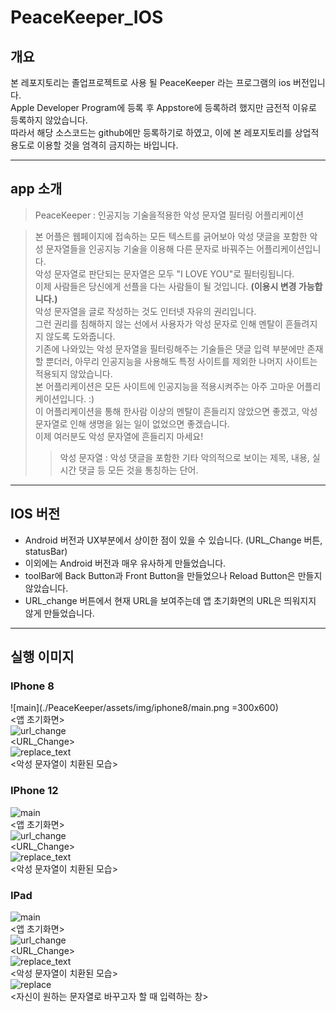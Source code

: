 # PeaceKeeper_IOS

## 개요
본 레포지토리는 졸업프로젝트로 사용 될 PeaceKeeper 라는 프로그램의 ios 버전입니다.  
Apple Developer Program에 등록 후 Appstore에 등록하려 했지만 금전적 이유로 등록하지 않았습니다.  
따라서 해당 소스코드는 github에만 등록하기로 하였고, 이에 본 레포지토리를 상업적 용도로 이용할 것을 엄격히 금지하는 바입니다.  

***

## app 소개
> PeaceKeeper : 인공지능 기술을적용한 악성 문자열 필터링 어플리케이션

> 본 어플은 웹페이지에 접속하는 모든 텍스트를 긁어보아 악성 댓글을 포함한 악성 문자열들을 인공지능 기술을 이용해 다른 문자로 바꿔주는 어플리케이션입니다.  
> 악성 문자열로 판단되는 문자열은 모두 "I LOVE YOU"로 필터링됩니다.  
> 이제 사람들은 당신에게 선플을 다는 사람들이 될 것입니다. **(이용시 변경 가능합니다.)**  
> 악성 문자열을 글로 작성하는 것도 인터넷 자유의 권리입니다.  
> 그런 권리를 침해하지 않는 선에서 사용자가 악성 문자로 인해 멘탈이 흔들려지지 않도록 도와줍니다.  
> 기존에 나와있는 악성 문자열을 필터링해주는 기술들은 댓글 입력 부분에만 존재할 뿐더러, 아무리 인공지능을 사용해도 특정 사이트를 제외한 나머지 사이트는 적용되지 않았습니다.  
> 본 어플리케이션은 모든 사이트에 인공지능을 적용시켜주는 아주 고마운 어플리케이션입니다. :)  
> 이 어플리케이션을 통해 한사람 이상의 멘탈이 흔들리지 않았으면 좋겠고, 악성 문자열로 인해 생명을 잃는 일이 없었으면 좋겠습니다.  
> 이제 여러분도 악성 문자열에 흔들리지 마세요!  
>>  악성 문자열 : 악성 댓글을 포함한 기타 악의적으로 보이는 제목, 내용, 실시간 댓글 등 모든 것을 통칭하는 단어.

***

## IOS 버전
* Android 버전과 UX부분에서 상이한 점이 있을 수 있습니다. (URL_Change 버튼, statusBar)
* 이외에는 Android 버전과 매우 유사하게 만들었습니다.
* toolBar에 Back Button과 Front Button을 만들었으나 Reload Button은 만들지 않았습니다.
* URL_change 버튼에서 현재 URL을 보여주는데 앱 초기화면의 URL은 띄워지지 않게 만들었습니다.

***

## 실행 이미지
### IPhone 8
![main](./PeaceKeeper/assets/img/iphone8/main.png =300x600)  
<앱 초기화면>  
![url_change](./PeaceKeeper/assets/img/iphone8/url_change.png)  
<URL_Change>  
![replace_text](./PeaceKeeper/assets/img/iphone8/replace_text.png)  
<악성 문자열이 치환된 모습>  

### IPhone 12
![main](./PeaceKeeper/assets/img/iphone12/main.png)  
<앱 초기화면>  
![url_change](./PeaceKeeper/assets/img/iphone12/url_change.png)  
<URL_Change>  
![replace_text](./PeaceKeeper/assets/img/iphone12/replace_text.png)  
<악성 문자열이 치환된 모습>  

### IPad
![main](./PeaceKeeper/assets/img/ipad/main.png)  
<앱 초기화면>  
![url_change](./PeaceKeeper/assets/img/ipad/url_change.png)  
<URL_Change>  
![replace_text](./PeaceKeeper/assets/img/ipad/replace_text.png)  
<악성 문자열이 치환된 모습>  
![replace](./PeaceKeeper/assets/img/ipad/replace.png)  
<자신이 원하는 문자열로 바꾸고자 할 때 입력하는 창>  
